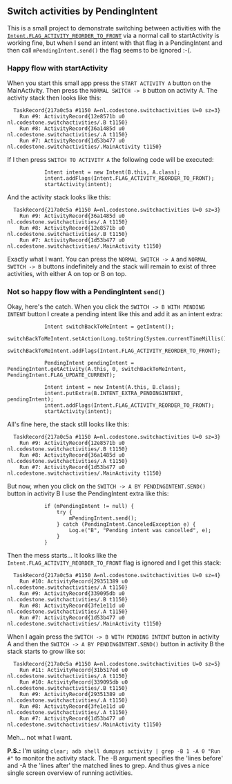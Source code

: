 ## Switch activities by PendingIntent

This is a small project to demonstrate switching between activities with the [`Intent.FLAG_ACTIVITY_REORDER_TO_FRONT`](http://developer.android.com/reference/android/content/Intent.html#FLAG_ACTIVITY_REORDER_TO_FRONT) via a normal call to startActivity is working fine, but when I send an intent with that flag in a PendingIntent and then call `mPendingIntent.send()` the flag seems to be ignored :-(.

### Happy flow with startActivity

When you start this small app press the `START ACTIVITY A` button on the MainActivity. Then press the `NORMAL SWITCH -> B` button on activity A. The activity stack then looks like this:

      TaskRecord{217a0c5a #1150 A=nl.codestone.switchactivities U=0 sz=3}
        Run #9: ActivityRecord{12e8571b u0 nl.codestone.switchactivities/.B t1150}
        Run #8: ActivityRecord{36a1485d u0 nl.codestone.switchactivities/.A t1150}
        Run #7: ActivityRecord{1d53b477 u0 nl.codestone.switchactivities/.MainActivity t1150}

If I then press `SWITCH TO ACTIVITY A` the following code will be executed:

                Intent intent = new Intent(B.this, A.class);
                intent.addFlags(Intent.FLAG_ACTIVITY_REORDER_TO_FRONT);
                startActivity(intent);

And the activity stack looks like this:

      TaskRecord{217a0c5a #1150 A=nl.codestone.switchactivities U=0 sz=3}
        Run #9: ActivityRecord{36a1485d u0 nl.codestone.switchactivities/.A t1150}
        Run #8: ActivityRecord{12e8571b u0 nl.codestone.switchactivities/.B t1150}
        Run #7: ActivityRecord{1d53b477 u0 nl.codestone.switchactivities/.MainActivity t1150}

Exactly what I want. You can press the `NORMAL SWITCH -> A` and `NORMAL SWITCH -> B` buttons indefinitely and the stack will remain to exist of three activities, with either A on top or B on top.

### Not so happy flow with a PendingIntent `send()`

Okay, here's the catch. When you click the `SWITCH -> B WITH PENDING INTENT` button I create a pending intent like this and add it as an intent extra:

                Intent switchBackToMeIntent = getIntent();
                switchBackToMeIntent.setAction(Long.toString(System.currentTimeMillis()));
                switchBackToMeIntent.addFlags(Intent.FLAG_ACTIVITY_REORDER_TO_FRONT);

                PendingIntent pendingIntent = PendingIntent.getActivity(A.this, 0, switchBackToMeIntent, PendingIntent.FLAG_UPDATE_CURRENT);

                Intent intent = new Intent(A.this, B.class);
                intent.putExtra(B.INTENT_EXTRA_PENDINGINTENT, pendingIntent);
                intent.addFlags(Intent.FLAG_ACTIVITY_REORDER_TO_FRONT);
                startActivity(intent);

All's fine here, the stack still looks like this:

      TaskRecord{217a0c5a #1150 A=nl.codestone.switchactivities U=0 sz=3}
        Run #9: ActivityRecord{12e8571b u0 nl.codestone.switchactivities/.B t1150}
        Run #8: ActivityRecord{36a1485d u0 nl.codestone.switchactivities/.A t1150}
        Run #7: ActivityRecord{1d53b477 u0 nl.codestone.switchactivities/.MainActivity t1150}

But now, when you click on the `SWITCH -> A BY PENDINGINTENT.SEND()` button in activity B I use the PendingIntent extra like this:

                if (mPendingIntent != null) {
                    try {
                        mPendingIntent.send();
                    } catch (PendingIntent.CanceledException e) {
                        Log.e("B", "Pending intent was cancelled", e);
                    }
                }

Then the mess starts... It looks like the `Intent.FLAG_ACTIVITY_REORDER_TO_FRONT` flag is ignored and I get this stack:

      TaskRecord{217a0c5a #1150 A=nl.codestone.switchactivities U=0 sz=4}
        Run #10: ActivityRecord{29351389 u0 nl.codestone.switchactivities/.A t1150}
        Run #9: ActivityRecord{339095db u0 nl.codestone.switchactivities/.B t1150}
        Run #8: ActivityRecord{3fe1e11d u0 nl.codestone.switchactivities/.A t1150}
        Run #7: ActivityRecord{1d53b477 u0 nl.codestone.switchactivities/.MainActivity t1150}

When I again press the `SWITCH -> B WITH PENDING INTENT` button in activity A and then the `SWITCH -> A BY PENDINGINTENT.SEND()` button in activity B the stack starts to grow like so:

      TaskRecord{217a0c5a #1150 A=nl.codestone.switchactivities U=0 sz=5}
        Run #11: ActivityRecord{31b517ed u0 nl.codestone.switchactivities/.A t1150}
        Run #10: ActivityRecord{339095db u0 nl.codestone.switchactivities/.B t1150}
        Run #9: ActivityRecord{29351389 u0 nl.codestone.switchactivities/.A t1150}
        Run #8: ActivityRecord{3fe1e11d u0 nl.codestone.switchactivities/.A t1150}
        Run #7: ActivityRecord{1d53b477 u0 nl.codestone.switchactivities/.MainActivity t1150}

Meh... not what I want.

**P.S.:** I'm using `clear; adb shell dumpsys activity | grep -B 1 -A 0 "Run #"` to monitor the activity stack. The -B argument specifies the 'lines before' and -A the 'lines after' the matched lines to grep. And thus gives a nice single screen overview of running activities.

